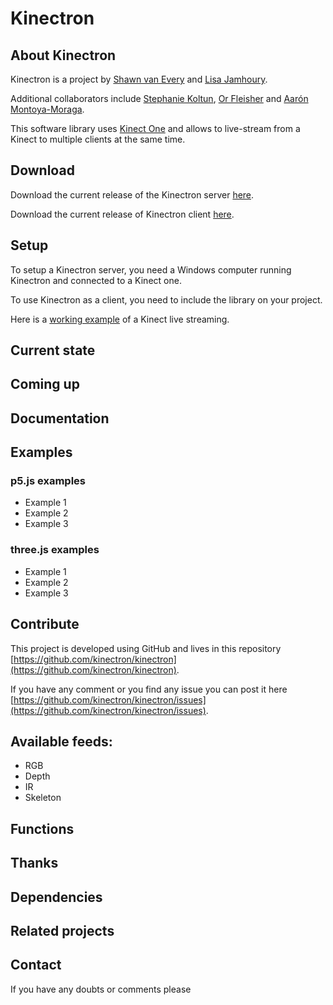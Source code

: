 # Kinectron

## About Kinectron

Kinectron is a project by [Shawn van Every](https://github.com/vanevery) and [Lisa Jamhoury](https://github.com/lisajamhoury/).

Additional collaborators include [Stephanie Koltun](https://github.com/stephkoltun), [Or Fleisher](https://github.com/juniorxsound) and [Aarón Montoya-Moraga](https://github.com/montoyamoraga).

This software library uses [Kinect One](https://en.wikipedia.org/wiki/Kinect) and allows to live-stream from a Kinect to multiple clients at the same time.

## Download

Download the current release of the Kinectron server [here](https://github.com/kinectron/kinectron/releases).

Download the current release of Kinectron client [here](https://github.com/kinectron/kinectron/releases).

## Setup

To setup a Kinectron server, you need a Windows computer running Kinectron and connected to a Kinect one.

To use Kinectron as a client, you need to include the library on your project.

Here is a [working example](LINK) of a Kinect live streaming.

## Current state

## Coming up

## Documentation

## Examples

### p5.js examples

* Example 1
* Example 2
* Example 3


### three.js examples

* Example 1
* Example 2
* Example 3

## Contribute

This project is developed using GitHub and lives in this repository [https://github.com/kinectron/kinectron](https://github.com/kinectron/kinectron).

If you have any comment or you find any issue you can post it here [https://github.com/kinectron/kinectron/issues](https://github.com/kinectron/kinectron/issues).

## Available feeds:

* RGB
* Depth
* IR
* Skeleton

## Functions


## Thanks


## Dependencies



## Related projects


## Contact

If you have any doubts or comments please
